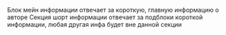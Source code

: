 Блок мейн информации отвечает за короткую, главную информацию о авторе
Секция шорт информации отвечает за подблоки короткой информации, любая другая инфа будет вне данной секции
